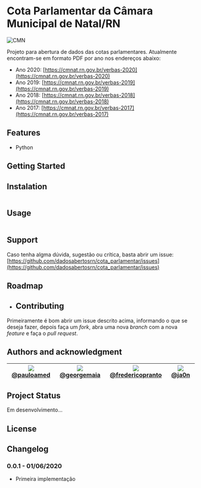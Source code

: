 # Cota Parlamentar da Câmara Municipal de Natal/RN

![CMN](https://cmnat.rn.gov.br/assets/site/img/logo-camara-sem-slogan.png)

Projeto para abertura de dados das cotas parlamentares. Atualmente encontram-se em formato PDF por ano nos endereços abaixo:

- Ano 2020: [https://cmnat.rn.gov.br/verbas-2020](https://cmnat.rn.gov.br/verbas-2020)
- Ano 2019: [https://cmnat.rn.gov.br/verbas-2019](https://cmnat.rn.gov.br/verbas-2019)
- Ano 2018: [https://cmnat.rn.gov.br/verbas-2018](https://cmnat.rn.gov.br/verbas-2018)
- Ano 2017: [https://cmnat.rn.gov.br/verbas-2017](https://cmnat.rn.gov.br/verbas-2017)

## Features

- Python

## Getting Started

## Instalation

```bash

```

## Usage

```bash

```

## Support

Caso tenha algma dúvida, sugestão ou crítica, basta abrir um issue: [https://github.com/dadosabertosrn/cota_parlamentar/issues](https://github.com/dadosabertosrn/cota_parlamentar/issues)

## Roadmap

- ## Contributing

Primeiramente é bom abrir um issue descrito acima, informando o que se deseja fazer, depois faça um *fork*, abra uma nova *branch* com a nova *feature* e faça o *pull request*.

## Authors and acknowledgment

| [![](https://avatars1.githubusercontent.com/u/26348952?s=300)@pauloamed](https://github.com/pauloamed) | [![](https://avatars0.githubusercontent.com/u/8619309?s=350)@georgemaia](https://github.com/georgemaia) | [![](https://avatars3.githubusercontent.com/u/13808?s=300)@fredericopranto](https://github.com/fredericopranto) | [![](https://avatars3.githubusercontent.com/u/8407904?s=300)@ja0n](https://github.com/ja0n) |
| --- | --- | --- | --- | 

## Project Status

Em desenvolvimento...

## License

## Changelog

### 0.0.1  - 01/06/2020
- Primeira implementação

